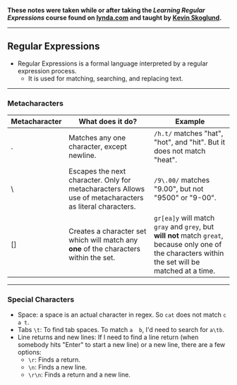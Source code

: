 **These notes were taken while or after taking the _Learning Regular Expressions_ course found on [lynda.com](https://www.lynda.com/Regular-Expressions-tutorials/) and taught by [Kevin Skoglund](https://github.com/kevinskoglund).**

----

## Regular Expressions

- Regular Expressions is a formal language interpreted by a regular expression process.
  - It is used for matching, searching, and replacing text.

----

### Metacharacters

Metacharacter | What does it do? | Example
------------- | ---------------- | -------
. | Matches any one character, except newline. | `/h.t/` matches "hat", "hot", and "hit". But it does not match "heat".
\ | Escapes the next character. Only for metacharacters Allows use of metacharacters as literal characters. | `/9\.00/` matches "9.00", but not "9500" or "9-00".
[] | Creates a character set which will match any **one** of the characters within the set. | `gr[ea]y` will match `gray` and `grey`, but **will not** match `great`, because only one of the characters within the set will be matched at a time.



----

### Special Characters

- Space: a space is an actual character in regex. So `cat` does not match `c a t`.
- Tabs `\t`: To find tab spaces. To match `a  b`, I'd need to search for `a\tb`.
- Line returns and new lines: If I need to find a line return (when somebody hits "Enter" to start a new line) or a new line, there are a few options:
  - `\r`: Finds a return.
  - `\n`: Finds a new line.
  - `\r\n`: Finds a return and a new line.

